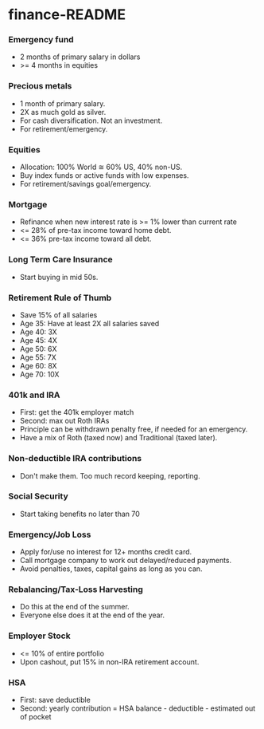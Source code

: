 # finance-README

### Emergency fund
* 2 months of primary salary in dollars
* &gt;= 4 months in equities
### Precious metals
* 1 month of primary salary.
* 2X as much gold as silver.
* For cash diversification. Not an investment.
* For retirement/emergency.
### Equities
* Allocation: 100% World &cong; 60% US, 40% non-US.
* Buy index funds or active funds with low expenses.
* For retirement/savings goal/emergency.
### Mortgage
* Refinance when new interest rate is &gt;= 1% lower than current rate
* &lt;= 28% of pre-tax income toward home debt.
* &lt;= 36% pre-tax income toward all debt.
### Long Term Care Insurance
* Start buying in mid 50s.
### Retirement Rule of Thumb
* Save 15% of all salaries
* Age 35: Have at least 2X all salaries saved
* Age 40: 3X
* Age 45: 4X
* Age 50: 6X
* Age 55: 7X
* Age 60: 8X
* Age 70: 10X
### 401k and IRA
* First: get the 401k employer match
* Second: max out Roth IRAs
* Principle can be withdrawn penalty free, if needed for an emergency.
* Have a mix of Roth (taxed now) and Traditional (taxed later).
### Non-deductible IRA contributions
* Don't make them. Too much record keeping, reporting.
### Social Security
* Start taking benefits no later than 70
### Emergency/Job Loss
* Apply for/use no interest for 12+ months credit card.
* Call mortgage company to work out delayed/reduced payments.
* Avoid penalties, taxes, capital gains as long as you can.
### Rebalancing/Tax-Loss Harvesting
* Do this at the end of the summer.
* Everyone else does it at the end of the year.
### Employer Stock
* &lt;= 10% of entire portfolio
* Upon cashout, put 15% in non-IRA retirement account.
### HSA
* First: save deductible
* Second: yearly contribution = HSA balance - deductible - estimated out of pocket
